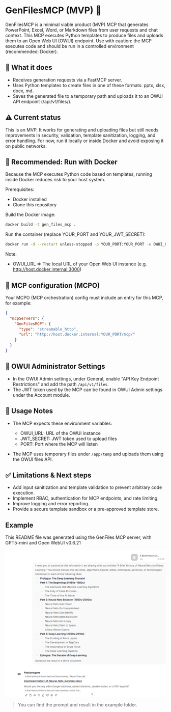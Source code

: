 
# GenFilesMCP (MVP) 🧩

GenFilesMCP is a minimal viable product (MVP) MCP that generates PowerPoint, Excel, Word, or Markdown files from user requests and chat context. This MCP executes Python templates to produce files and uploads them to an Open Web UI (OWUI) endpoint. Use with caution: the MCP executes code and should be run in a controlled environment (recommended: Docker).

## 🚀 What it does

- Receives generation requests via a FastMCP server.
- Uses Python templates to create files in one of these formats: pptx, xlsx, docx, md.
- Saves the generated file to a temporary path and uploads it to an OWUI API endpoint (/api/v1/files/).

## ⚠️ Current status

This is an MVP. It works for generating and uploading files but still needs improvements in security, validation, template sanitization, logging, and error handling. For now, run it locally or inside Docker and avoid exposing it on public networks.

## 🐳 Recommended: Run with Docker

Because the MCP executes Python code based on templates, running inside Docker reduces risk to your host system.

Prerequisites:
- Docker installed
- Clone this repository

Build the Docker image:

```bash
docker build -t gen_files_mcp .
```

Run the container (replace YOUR_PORT and YOUR_JWT_SECRET):

```bash
docker run -d --restart unless-stopped -p YOUR_PORT:YOUR_PORT -e OWUI_URL="http://host.docker.internal:3000" -e JWT_SECRET="YOUR_JWT_SECRET" -e PORT=YOUR_PORT --name gen_files_mcp gen_files_mcp
```

Note:
- OWUI_URL => The local URL of your Open Web UI instance (e.g. http://host.docker.internal:3000)

## 🔌 MCP configuration (MCPO)

Your MCPO (MCP orchestration) config must include an entry for this MCP, for example:

```json
{
  "mcpServers": {
    "GenFilesMCP": {
      "type": "streamable_http",
      "url": "http://host.docker.internal:YOUR_PORT/mcp/"
    }
  }
}
```

## 🔐 OWUI Administrator Settings

- In the OWUI Admin settings, under General, enable "API Key Endpoint Restrictions" and add the path `/api/v1/files`.
- The JWT token used by the MCP can be found in OWUI Admin settings under the Account module.

## 🧪 Usage Notes

- The MCP expects these environment variables:
  - OWUI_URL: URL of the OWUI instance
  - JWT_SECRET: JWT token used to upload files
  - PORT: Port where the MCP will listen

- The MCP uses temporary files under `/app/temp` and uploads them using the OWUI files API.

## ✅ Limitations & Next steps

- Add input sanitization and template validation to prevent arbitrary code execution.
- Implement RBAC, authentication for MCP endpoints, and rate limiting.
- Improve logging and error reporting.
- Provide a secure template sandbox or a pre-approved template store.


## Example

This README file was generated using the GenFiles MCP server, with GPT5-mini and Open WebUI v0.6.21

<div style="text-align: center;">

  ![server](img/example2.png)

</div>

> You can find the prompt and result in the example folder.